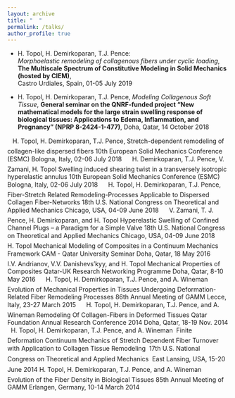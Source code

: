 ```yaml
---
layout: archive
title: "  "
permalink: /talks/
author_profile: true
---
```


* H. Topol, H. Demirkoparan, T.J. Pence:<br/>
_Morphoelastic remodeling of collagenous fibers under cyclic loading_,<br/>
**The Multiscale Spectrum of Constitutive Modeling in Solid Mechanics (hosted by CIEM)**,<br/>
Castro Urdiales, Spain, 01-05 July 2019<br/>

* H. Topol, H. Demirkoparan, T.J. Pence,
_Modeling Collagenous Soft Tissue_,
**General seminar on the QNRF-funded project “New mathematical models for the large strain swelling
response of biological tissues: Applications to Edema, Inflammation, and Pregnancy” (NPRP 8-2424-1-477)**,
Doha, Qatar, 14 October 2018



 H. Topol, H. Demirkoparan, T.J. Pence,
Stretch-dependent remodeling of collagen-like dispersed fibers
10th European Solid Mechanics Conference (ESMC)
Bologna, Italy, 02-06 July 2018
 


 H. Demirkoparan, T.J. Pence, V. Zamani, H. Topol
Swelling induced shearing twist in a transversely isotropic hyperelastic annulus
10th European Solid Mechanics Conference (ESMC)
Bologna, Italy, 02-06 July 2018
 


 H. Topol, H. Demirkoparan, T.J. Pence,
Fiber-Stretch Related Remodeling-Processes Applicable to Dispersed Collagen Fiber-Networks
18th U.S. National Congress on Theoretical and Applied Mechanics
Chicago, USA, 04-09 June 2018
 


 V. Zamani, T. J. Pence, H. Demirkoparan, and H. Topol
Hyperelastic Swelling of Confined Channel Plugs – a Paradigm for a Simple Valve
18th U.S. National Congress on Theoretical and Applied Mechanics
Chicago, USA, 04-09 June 2018
 


 H. Topol
Mechanical Modeling of Composites in a Continuum Mechanics Framework
CAM - Qatar University Seminar
Doha, Qatar, 18 May 2016
 


 I.V. Andrianov, V.V. Danishevs’kyy, and H. Topol
Mechanical Properties of Composites
Qatar-UK Research Networking Programme
Doha, Qatar, 8-10 May 2016
 


 H. Topol, H. Demirkoparan, T.J. Pence, and A. Wineman
Evolution of Mechanical Properties in Tissues Undergoing Deformation-Related Fiber Remodeling Processes
86th Annual Meeting of GAMM
Lecce, Italy, 23-27 March 2015
 


 H. Topol, H. Demirkoparan, T.J. Pence, and A. Wineman
Remodeling Of Collagen-Fibers in Deformed Tissues
Qatar Foundation Annual Research Conference 2014
Doha, Qatar, 18-19 Nov. 2014
  H. Topol, H. Demirkoparan, T.J. Pence, and A. Wineman
 Finite Deformation Continuum Mechanics of Stretch Dependent Fiber Turnover with Application to Collagen
Tissue Remodeling
 17th U.S. National Congress on Theoretical and Applied Mechanics
 East Lansing, USA, 15-20 June 2014
 



H. Topol, H. Demirkoparan, T.J. Pence, and A. Wineman
Evolution of the Fiber Density in Biological Tissues
85th Annual Meeting of GAMM
Erlangen, Germany, 10-14 March 2014








